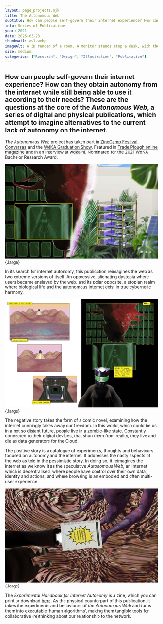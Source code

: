 ```yaml
---
layout: page_projects.njk
title: The Autonomous Web
subtitle: How can people self-govern their internet experience? How can they obtain autonomy from the internet while still being able to use it according to their needs?
info: Series of Publications
year: 2021
date: 2025-03-23
thumbnail: aw1.webp
imageAlt: A 3D render of a room. A monitor stands atop a desk, with the message "thanks for watching". 
size: medium
categories: ["Research", "Design", "Illustration", "Publication"]
---
```


## How can people self-govern their internet experience? How can they obtain autonomy from the internet while still being able to use it according to their needs? These are the questions at the core of the _Autonomous Web_, a series of digital and physical publications, which attempt to imagine alternatives to the current lack of autonomy on the internet.

_The Autonomous Web_ project has taken part in [ZineCamp Festival](https://zinecamp2021.hotglue.me/?workshops), [Conversas](https://conversas.net) and the [WdKA Graduation Show](https://graduation.catalogue.wdka.nl/2021-rodrigo-cardoso/projects/autonomous-web/). Featured in [Trade Plough online magazine](https://www.tradeplough.com/episode-9.html) and in an interview at [wdka.nl](https://www.wdka.nl/alumni/the-autonomous-web). Nominated for the 2021 WdKA Bachelor Research Award.

![Diptych. On the left side, one can see a 3D render of series of frozen alien-like beings; On the right, a render of a stack of circuitboards surrounded by plants and a solar panel.](assets/diptych.jpg " "){.large}

In its search for internet autonomy, this publication reimagines the web as two extreme versions of itself. An oppressive, alienating dystopia where users became enslaved by the web, and its polar opposite, a utopian realm where biological life and the autonomous internet exist in true cybernetic harmony.

![Spread from AW graphic novel. Two alien beings explore an earth whose population's minds have been taken over by the internet.](assets/brainwashed.jpg "Spread from AW graphic novel. Two alien beings explore an earth whose population's minds have been taken over by the internet."){.large}

The negative story takes the form of a comic novel, examining how the internet cunningly takes away our freedom. In this world, which could be us in a not so distant future, people live in a zombie-like state. Constantly connected to their digital devices, that shun them from reality, they live and die as data generators for the Cloud.

The positive story is a catalogue of experiments, thoughts and behaviours focused on autonomy and the internet. It addresses the nasty aspects of the web as told in the pessimistic story. In doing so, it reimagines the internet as we know it as the speculative _Autonomous Web,_ an internet which is decentralised, where people have control over their own data, identity and actions, and where browsing is an embodied and often multi-user experience.

![Still from AW comic novel. Zine being handed out](assets/handout.jpg " "){.large}

The _Experimental Handbook for Internet Autonomy_ is a zine, which you can print or download [here](assets/experimental_handbook_for_internet_autonomy.pdf). As the physical counterpart of this publication, it takes the experiments and behaviours of _the Autonomous Web_ and turns them into executable ‘human algorithms’, making them tangible tools for collaborative (re)thinking about our relationship to the network.

